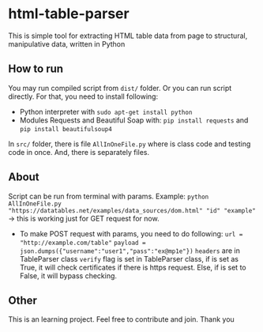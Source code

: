 # html-table-parser
This is simple tool for extracting HTML table data from page to structural, manipulative data, written in Python

## How to run 

You may run compiled script from `dist/` folder. Or you can run script directly. For that, you need to install following:
- Python interpreter with `sudo apt-get install python`
- Modules Requests and Beautiful Soap with: `pip install requests` and `pip install beautifulsoup4` 


In `src/` folder, there is file `AllInOneFile.py` where is class code and testing code in once. And, there is separately files. 

## About 

Script can be run from terminal with params. Example:
`python AllInOneFile.py "https://datatables.net/examples/data_sources/dom.html" "id" "example" ` -> this is working just for GET request for now. 

* To make POST request with params, you need to do following:
`url = "http://example.com/table"`
`payload = json.dumps({"username":"user1","pass":"ex@mp1e"})`
`headers` are in TableParser class
`verify` flag is set in TableParser class, if is set as True, it will check certificates if there is https request. Else, if is set to False, it will bypass checking. 

## Other ##

This is an learning project.
Feel free to contribute and join.
Thank you



